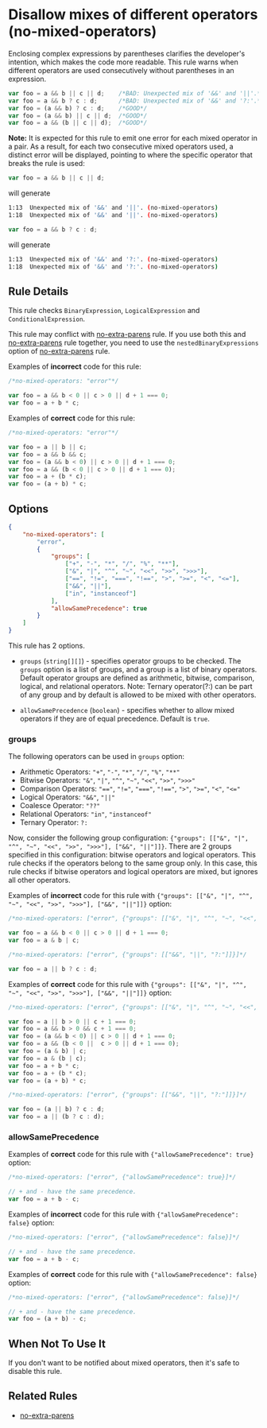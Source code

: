 # Disallow mixes of different operators (no-mixed-operators)

Enclosing complex expressions by parentheses clarifies the developer's intention, which makes the code more readable.
This rule warns when different operators are used consecutively without parentheses in an expression.

```js
var foo = a && b || c || d;    /*BAD: Unexpected mix of '&&' and '||'.*/
var foo = a && b ? c : d;      /*BAD: Unexpected mix of '&&' and '?:'.*/
var foo = (a && b) ? c : d;    /*GOOD*/
var foo = (a && b) || c || d;  /*GOOD*/
var foo = a && (b || c || d);  /*GOOD*/
```

**Note:**
It is expected for this rule to emit one error for each mixed operator in a pair. As a result, for each two consecutive mixed operators used, a distinct error will be displayed, pointing to where the specific operator that breaks the rule is used:

```js
var foo = a && b || c || d;
```

will generate

```sh
1:13  Unexpected mix of '&&' and '||'. (no-mixed-operators)
1:18  Unexpected mix of '&&' and '||'. (no-mixed-operators)
```

```js
var foo = a && b ? c : d;
```

will generate

```sh
1:13  Unexpected mix of '&&' and '?:'. (no-mixed-operators)
1:18  Unexpected mix of '&&' and '?:'. (no-mixed-operators)
```


## Rule Details

This rule checks `BinaryExpression`, `LogicalExpression` and `ConditionalExpression`.

This rule may conflict with [no-extra-parens](no-extra-parens.md) rule.
If you use both this and [no-extra-parens](no-extra-parens.md) rule together, you need to use the `nestedBinaryExpressions` option of [no-extra-parens](no-extra-parens.md) rule.

Examples of **incorrect** code for this rule:

```js
/*no-mixed-operators: "error"*/

var foo = a && b < 0 || c > 0 || d + 1 === 0;
var foo = a + b * c;
```

Examples of **correct** code for this rule:

```js
/*no-mixed-operators: "error"*/

var foo = a || b || c;
var foo = a && b && c;
var foo = (a && b < 0) || c > 0 || d + 1 === 0;
var foo = a && (b < 0 || c > 0 || d + 1 === 0);
var foo = a + (b * c);
var foo = (a + b) * c;
```

## Options

```json
{
    "no-mixed-operators": [
        "error",
        {
            "groups": [
                ["+", "-", "*", "/", "%", "**"],
                ["&", "|", "^", "~", "<<", ">>", ">>>"],
                ["==", "!=", "===", "!==", ">", ">=", "<", "<="],
                ["&&", "||"],
                ["in", "instanceof"]
            ],
            "allowSamePrecedence": true
        }
    ]
}
```

This rule has 2 options.

* `groups` (`string[][]`) - specifies operator groups to be checked. The `groups` option is a list of groups, and a group is a list of binary operators. Default operator groups are defined as arithmetic, bitwise, comparison, logical, and relational operators. Note: Ternary operator(?:) can be part of any group and by default is allowed to be mixed with other operators.

* `allowSamePrecedence` (`boolean`) - specifies whether to allow mixed operators if they are of equal precedence. Default is `true`.

### groups

The following operators can be used in `groups` option:

* Arithmetic Operators: `"+"`, `"-"`, `"*"`, `"/"`, `"%"`, `"**"`
* Bitwise Operators: `"&"`, `"|"`, `"^"`, `"~"`, `"<<"`, `">>"`, `">>>"`
* Comparison Operators: `"=="`, `"!="`, `"==="`, `"!=="`, `">"`, `">="`, `"<"`, `"<="`
* Logical Operators: `"&&"`, `"||"`
* Coalesce Operator: `"??"`
* Relational Operators: `"in"`, `"instanceof"`
* Ternary Operator: `?:`

Now, consider the following group configuration: `{"groups": [["&", "|", "^", "~", "<<", ">>", ">>>"], ["&&", "||"]]}`.
There are 2 groups specified in this configuration: bitwise operators and logical operators.
This rule checks if the operators belong to the same group only.
In this case, this rule checks if bitwise operators and logical operators are mixed, but ignores all other operators.

Examples of **incorrect** code for this rule with `{"groups": [["&", "|", "^", "~", "<<", ">>", ">>>"], ["&&", "||"]]}` option:

```js
/*no-mixed-operators: ["error", {"groups": [["&", "|", "^", "~", "<<", ">>", ">>>"], ["&&", "||"]]}]*/

var foo = a && b < 0 || c > 0 || d + 1 === 0;
var foo = a & b | c;
```

```js
/*no-mixed-operators: ["error", {"groups": [["&&", "||", "?:"]]}]*/

var foo = a || b ? c : d;
```

Examples of **correct** code for this rule with `{"groups": [["&", "|", "^", "~", "<<", ">>", ">>>"], ["&&", "||"]]}` option:

```js
/*no-mixed-operators: ["error", {"groups": [["&", "|", "^", "~", "<<", ">>", ">>>"], ["&&", "||"]]}]*/

var foo = a || b > 0 || c + 1 === 0;
var foo = a && b > 0 && c + 1 === 0;
var foo = (a && b < 0) || c > 0 || d + 1 === 0;
var foo = a && (b < 0 ||  c > 0 || d + 1 === 0);
var foo = (a & b) | c;
var foo = a & (b | c);
var foo = a + b * c;
var foo = a + (b * c);
var foo = (a + b) * c;
```

```js
/*no-mixed-operators: ["error", {"groups": [["&&", "||", "?:"]]}]*/

var foo = (a || b) ? c : d;
var foo = a || (b ? c : d);
```

### allowSamePrecedence

Examples of **correct** code for this rule with `{"allowSamePrecedence": true}` option:

```js
/*no-mixed-operators: ["error", {"allowSamePrecedence": true}]*/

// + and - have the same precedence.
var foo = a + b - c;
```

Examples of **incorrect** code for this rule with `{"allowSamePrecedence": false}` option:

```js
/*no-mixed-operators: ["error", {"allowSamePrecedence": false}]*/

// + and - have the same precedence.
var foo = a + b - c;
```

Examples of **correct** code for this rule with `{"allowSamePrecedence": false}` option:

```js
/*no-mixed-operators: ["error", {"allowSamePrecedence": false}]*/

// + and - have the same precedence.
var foo = (a + b) - c;
```

## When Not To Use It

If you don't want to be notified about mixed operators, then it's safe to disable this rule.

## Related Rules

* [no-extra-parens](no-extra-parens.md)
